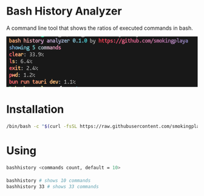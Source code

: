 # Bash History Analyzer
A command line tool that shows the ratios of executed commands in bash.

![hello there](image.png)

# Installation
```bash
/bin/bash -c "$(curl -fsSL https://raw.githubusercontent.com/smokingplaya/bashhistory/HEAD/install.sh)"
```

# Using
```bash
bashhistory <commands count, default = 10>

bashhistory # shows 10 commands
bashhistory 33 # shows 33 commands
```